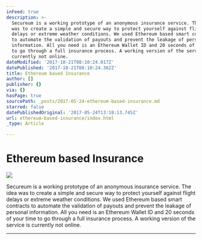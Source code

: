 ```yaml
---
inFeed: true
description: >-
  Secureum is a working prototype of an anonymous insurance service. The idea
  was to create a simple and secure way to protect yourself against flight
  delays or extreme weather conditions. We used Ethereum based smart contracts
  to automate the validation of payouts and prevent the leakage of personal
  information. All you need is an Ethereum Wallet ID and 20 seconds of your time
  to go through a full insurance process. A working version of the service is
  currently not online.
dateModified: '2017-10-21T08:10:24.017Z'
datePublished: '2017-10-21T08:10:24.362Z'
title: Ethereum based Insurance
author: []
publisher: {}
via: {}
hasPage: true
sourcePath: _posts/2017-05-24-ethereum-based-insurance.md
starred: false
datePublishedOriginal: '2017-05-24T13:18:13.745Z'
url: ethereum-based-insurance/index.html
_type: Article

---
```

# Ethereum based Insurance
![](https://the-grid-user-content.s3-us-west-2.amazonaws.com/5df8c2a1-5a71-431c-bb93-bdfdd20d7367.jpg)

Secureum is a working prototype of an anonymous insurance service. The idea was to create a simple and secure way to protect yourself against flight delays or extreme weather conditions. We used Ethereum based smart contracts to automate the validation of payouts and prevent the leakage of personal information. All you need is an Ethereum Wallet ID and 20 seconds of your time to go through a full insurance process. A working version of the service is currently not online.

---